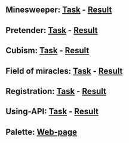 ## Minesweeper: **[Task](https://docs.google.com/document/d/1hGj9L9Qhuetg3Na76XUHqTiZ_ig4nu2neia_1nrS01o/edit)** - **[Result](https://axissixa57.github.io/minesweeper/)**
## Pretender: **[Task](https://learn.paradox.red/js/task/task_5/task_5.pdf)** - **[Result](https://axissixa57.github.io/pretender/)**
## Cubism: **[Task](https://docs.google.com/document/d/1tujZxwsRo4dKjmRCYSNHwfkfYxp_m8maavr73WwrGsg/edit)** - **[Result](https://axissixa57.github.io/cubism/)**
## Field of miracles: **[Task](https://learn.paradox.red/js/task/task_6/task_6.pdf)** - **[Result](https://axissixa57.github.io/field-of-miracles/)**
## Registration: **[Task](https://docs.google.com/document/d/1XMyoIl2tOFcUpP3wqh4N3yf6z-SO8FhTvZMLds1h6NE/edit)** - **[Result](https://axissixa57.github.io/registration/)**
## Using-API: **[Task](https://docs.google.com/document/d/1f8mArr8ueNpY6SozuJZykEuA_YmBnRubWXpAQGDjuMY/edit)** - **[Result](https://axissixa57.github.io/using-API/)**
## Palette: **[Web-page](https://axissixa57.github.io/palette-rss/)**
 


